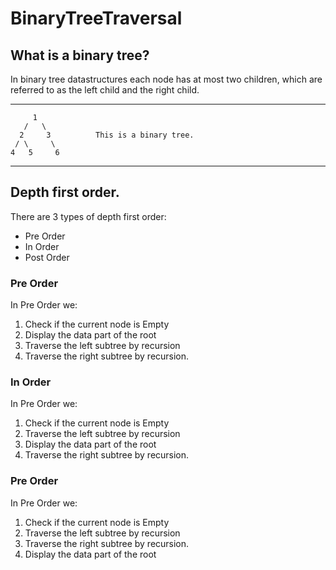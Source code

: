 # BinaryTreeTraversal

## What is a binary tree?

In binary tree datastructures each node has at most two children, which are referred to as the left child and the right child.

___

         1
       /   \
      2     3          This is a binary tree.
     / \     \
    4   5     6          


___

## Depth first order.

There are 3 types of depth first order:
- Pre Order
- In Order
- Post Order

### Pre Order

In Pre Order we:
1. Check if the current node is Empty
2. Display the data part of the root
3. Traverse the left subtree by recursion
4. Traverse the right subtree by recursion.

### In Order

In Pre Order we:
1. Check if the current node is Empty
2. Traverse the left subtree by recursion
3. Display the data part of the root
4. Traverse the right subtree by recursion.

### Pre Order

In Pre Order we:
1. Check if the current node is Empty
2. Traverse the left subtree by recursion
3. Traverse the right subtree by recursion.
4. Display the data part of the root
